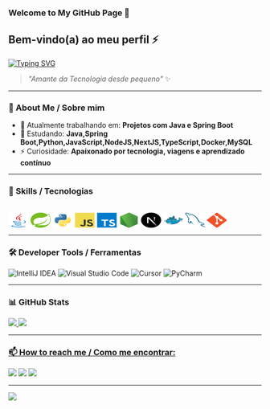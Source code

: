 ### Welcome to My GitHub Page 👋  
## Bem-vindo(a) ao meu perfil ⚡  

[![Typing SVG](https://readme-typing-svg.demolab.com?font=Fira+Code&size=28&duration=4000&pause=1&color=00C2FF&background=FFFFFF00&center=true&vCenter=true&repeat=true&width=700&lines=Hey+there!+🙌;I'm+Marcelo+Pinotti+💻;Always+learning+new+things+🚀)](https://git.io/typing-svg)

> *"Amante da Tecnologia desde pequeno"* ✨  

---

### 🌱 About Me / Sobre mim
- 🔭 Atualmente trabalhando em: **Projetos com Java e Spring Boot**  
- 🌱 Estudando: **Java,Spring Boot,Python,JavaScript,NodeJS,NextJS,TypeScript,Docker,MySQL**  
- ⚡ Curiosidade: **Apaixonado por tecnologia, viagens e aprendizado contínuo**  

---

### 🚀 Skills / Tecnologias
<div style="display: inline_block"><br>
  <img align="center" alt="Java" height="30" width="40" src="https://raw.githubusercontent.com/devicons/devicon/master/icons/java/java-original.svg">
  <img align="center" alt="Spring Boot" height="30" width="40" src="https://raw.githubusercontent.com/devicons/devicon/master/icons/spring/spring-original.svg">
  <img align="center" alt="Python" height="30" width="40" src="https://raw.githubusercontent.com/devicons/devicon/master/icons/python/python-original.svg">
  <img align="center" alt="JavaScript" height="30" width="40" src="https://raw.githubusercontent.com/devicons/devicon/master/icons/javascript/javascript-original.svg">
  <img align="center" alt="TypeScript" height="30" width="40" src="https://raw.githubusercontent.com/devicons/devicon/master/icons/typescript/typescript-original.svg">
  <img align="center" alt="Node.js" height="30" width="40" src="https://raw.githubusercontent.com/devicons/devicon/master/icons/nodejs/nodejs-original.svg">
  <img align="center" alt="Next.js" height="30" width="40" src="https://raw.githubusercontent.com/devicons/devicon/master/icons/nextjs/nextjs-original.svg">
  <img align="center" alt="Docker" height="30" width="40" src="https://raw.githubusercontent.com/devicons/devicon/master/icons/docker/docker-original.svg">
  <img align="center" alt="MySQL" height="30" width="40" src="https://raw.githubusercontent.com/devicons/devicon/master/icons/mysql/mysql-original.svg">
<img align="center" alt="Git" height="30" width="40" src="https://raw.githubusercontent.com/devicons/devicon/master/icons/git/git-original.svg">
</div>

---

### 🛠️ Developer Tools / Ferramentas
![IntelliJ IDEA](https://img.shields.io/badge/-IntelliJ%20IDEA-000000?style=flat&logo=intellij-idea&logoColor=white)
![Visual Studio Code](https://img.shields.io/badge/-VS%20Code-007ACC?style=flat&logo=visual-studio-code&logoColor=white)
![Cursor](https://img.shields.io/badge/-Cursor-FF6F00?style=flat&logo=cursor&logoColor=white)
![PyCharm](https://img.shields.io/badge/-PyCharm-000000?style=flat&logo=pycharm&logoColor=white)

---

### 📊 GitHub Stats
<div>
  <a href="https://github.com/marcelopinotti">
   <img height="180em" src="https://github-readme-stats.vercel.app/api?username=marcelopinotti&show_icons=true&theme=blue_navy&include_all_commits=true&count_private=true"/>
   <img height="180em" src="https://github-readme-stats.vercel.app/api/top-langs/?username=marcelopinotti&layout=compact&langs_count=6&theme=holi"/>
</div>

---

### 📫 How to reach me / Como me encontrar:
<div>
  <a href="https://linkedin.com/in/marcelo-pinotti" target="_blank"><img src="https://img.shields.io/badge/-LinkedIn-%230077B5?style=for-the-badge&logo=linkedin&logoColor=white"></a>
  <a href="mailto:marcelopinotti@outlook.com.br"><img src="https://img.shields.io/badge/-Outlook-%23007ACC?style=for-the-badge&logo=microsoft-outlook&logoColor=white"></a>
  <a href="https://instagram.com/" target="_blank"><img src="https://img.shields.io/badge/-Instagram-%23E4405F?style=for-the-badge&logo=instagram&logoColor=white"></a>
</div>

---

![](https://komarev.com/ghpvc/?username=marcelo-pinotti&color=blueviolet&style=for-the-badge&label=VISITORS)

